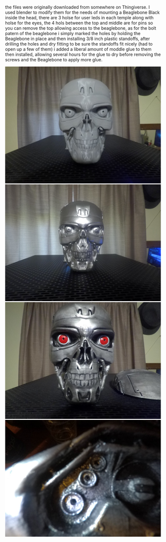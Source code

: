 the files were originally downloaded from somewhere on Thingiverse. I used blender to modify them for the needs of mounting a Beaglebone Black inside the head, there are 3 holse for user leds in each temple along with holse for the eyes, the 4 hols between the top and middle are for pins so you can remove the top allowing access to the beaglebone, as for the bolt patern of the beaglebone i simply marked the holes by holding the Beaglebone in place and then installing 3/8 inch plastic standoffs, after drilling the holes and dry fitting to be sure the standoffs fit nicely (had to open up a few of them) i added a liberal amount of moddle glue to them then installed, allowing several hours for the glue to dry before removing the screws and the Beaglebone to apply more glue.


![T800](images/GOPR0341.JPG)
![T800](images/GOPR0349.JPG)
![T800](images/GOPR0355.JPG)
![T800](images/GOPR0356.JPG)
